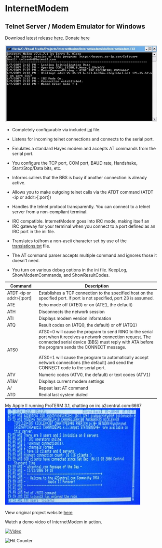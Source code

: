 # InternetModem
## Telnet Server / Modem Emulator for Windows

Download latest release [here](https://github.com/tolsen64/InternetModem/raw/master/LatestBuild.zip).
Donate [here](https://www.paypal.me/tolsen64)

![screenshot1](https://github.com/tolsen64/InternetModem/blob/master/Images/InetModemScreenShot.JPG?raw=true)

* Completely configurable via included [ini](https://github.com/tolsen64/InternetModem/blob/master/InternetModem/bin/InternetModem.ini) file.

* Listens for incoming telnet connections and connects to the serial port.

* Emulates a standard Hayes modem and accepts AT commands from the serial port.

* You configure the TCP port, COM port, BAUD rate, Handshake, Start/Stop/Data bits, etc.

* Informs callers that the BBS is busy if another connection is already active.

* Allows you to make outgoing telnet calls via the ATDT command (ATDT &lt;ip or addr&gt;[:port])

* Handles the telnet protocol transparently. You can connect to a telnet server from a non-compliant terminal.

* IRC compatible. InternetModem goes into IRC mode, making itself an IRC gateway for your terminal when you connect to a port defined as an IRC port in the ini file.

* Translates to/from a non-ascii character set by use of the [translations.txt](https://github.com/tolsen64/InternetModem/blob/master/InternetModem/bin/Translations.txtxxx) file.

* The AT command parser accepts multiple command and ignores those it doesn't need.

* You turn on various debug options in the ini file. KeepLog, ShowModemCommands, and ShowResultCodes.

|  Command  | Description |
|------------|-------------|
|ATDT &lt;ip or addr&gt;[:port]|Establishes a TCP connection to the specified host on the specified port. If port is not specified, port 23 is assumed.|
|ATE|Echo mode off (ATE0) or on (ATE1, the default)|
|ATH|Disconnects the network session|
|ATI|Displays modem version information|
|ATQ|Result codes on (ATQ0, the default) or off (ATQ1)|
|ATS0|ATS0=0 will cause the program to send RING to the serial port when it receives a network connection request. The connected serial device (BBS) must reply with ATA before the program sends the CONNECT message.<br><br>ATS0=1 will cause the program to automatically accept network connections (the default) and send the CONNECT code to the serial port.|
|ATV|Numeric codes (ATV0, the default) or text codes (ATV1)|
|AT&V|Displays current modem settings|
|A/|Repeat last AT command|
|ATD|Redial last system dialed|

My Apple II running ProTERM 3.1, chatting on irc.a2central.com:6667
![screenshot1](https://github.com/tolsen64/InternetModem/blob/master/Images/InetModemScreenA2C.JPG?raw=true)

View original project website [here](http://boycot.no-ip.com/InternetModem)

Watch a demo video of InternetModem in action.

[![Video](http://img.youtube.com/vi/NGY-SSluzvs/0.jpg)](https://youtu.be/NGY-SSluzvs)

![Hit Counter](http://theboycot.com:8080/hc?id=GitHub.InternetModem "My Stupid Hit Counter!")
